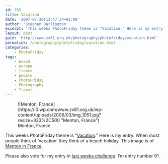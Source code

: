 ```yaml
---
id: 355
title: Vacation
date: '2007-07-20T13:47:34+01:00'
author: 'Stephen Darlington'
excerpt: 'This weeks PhotoFriday theme is "Vacation." Here is my entry.'
layout: post
guid: 'http://www.zx81.org.uk/photography/photofriday/vacation.html'
permalink: /photography/photofriday/vacation.html
categories:
    - PhotoFriday
tags:
    - beach
    - europe
    - france
    - people
    - PhotoFriday
    - Photography
    - Travel
---
```


<figure aria-describedby="caption-attachment-1320" class="wp-caption aligncenter" id="attachment_1320" style="width: 333px">![Menton, France](https://i0.wp.com/www.zx81.org.uk/wp-content/uploads/2006/03/img_1051.jpg?resize=333%2C500 "Menton, France")<figcaption class="wp-caption-text" id="caption-attachment-1320">Menton, France</figcaption></figure>

This weeks PhotoFriday theme is “[Vacation](http://www.photofriday.com/archives/challenge/000686.php "PhotoFriday: Vacation").” Here is my entry. When most people think of ‘vacation’ they think of a beach holiday. This image is of [Menton in France](/travel/alps-to-riviera-france-2005.html "Menton, France").

Please also vote for my entry in [last weeks challenge](http://www.photofriday.com/linkviewer.php?id=684 "PhotoFriday: Barren"). I’m entry number 91.